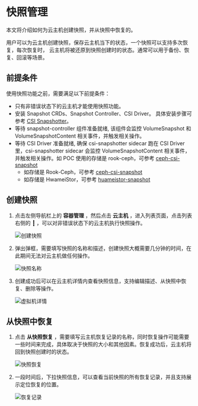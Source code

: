 # 快照管理

本文将介绍如何为云主机创建快照，并从快照中恢复的。

用户可以为云主机创建快照，保存云主机当下的状态，一个快照可以支持多次恢复，每次恢复时，
云主机将被还原到快照创建时的状态。通常可以用于备份、恢复、回滚等场景。

## 前提条件

使用快照功能之前，需要满足以下前提条件：

- 只有非错误状态下的云主机才能使用快照功能。
- 安装 Snapshot CRDs、Snapshot Controller、CSI Driver。
  具体安装步骤可参考 [CSI Snapshotter](https://github.com/kubernetes-csi/external-snapshotter?tab=readme-ov-file#usage)。
- 等待 snapshot-controller 组件准备就绪, 该组件会监控 VolumeSnapshot 和 VolumeSnapshotContent 相关事件，并触发相关操作。
- 等待 CSI Driver 准备就绪, 确保 csi-snapshotter sidecar 跑在 CSI Driver 里，csi-snapshotter sidecar 会监控 VolumeSnapshotContent 相关事件，并触发相关操作。如 POC 使用的存储是 rook-ceph，可参考 [ceph-csi-snapshot](https://rook.io/docs/rook/latest-release/Storage-Configuration/Ceph-CSI/ceph-csi-snapshot/)
    - 如存储是 Rook-Ceph，可参考 [ceph-csi-snapshot](https://rook.io/docs/rook/latest-release/Storage-Configuration/Ceph-CSI/ceph-csi-snapshot/)
    - 如存储是 HwameiStor，可参考 [huameistor-snapshot](https://hwameistor.io/cn/docs/volumes/volume_snapshot)

## 创建快照

1. 点击左侧导航栏上的 __容器管理__ ，然后点击 __云主机__ ，进入列表页面，点击列表右侧的 __┇__ ，可以对非错误状态下的云主机执行快照操作。

    ![创建快照](../../images/snapshot01.png)

2. 弹出弹框，需要填写快照的名称和描述，创建快照大概需要几分钟的时间，在此期间无法对云主机做任何操作。

    ![快照名称](../../images/snapshot02.png)

3. 创建成功后可以在云主机详情内查看快照信息，支持编辑描述、从快照中恢复、删除等操作。

    ![虚拟机详情](../../images/snapshot03.png)

## 从快照中恢复

1. 点击 __从快照恢复__ ，需要填写云主机恢复记录的名称，同时恢复操作可能需要一些时间来完成，具体取决于快照的大小和其他因素。恢复成功后，云主机将回到快照创建时的状态。

    ![快照恢复](../../images/snapshot04.png)

2. 一段时间后，下拉快照信息，可以查看当前快照的所有恢复记录，并且支持展示定位恢复的位置。

    ![恢复记录](../../images/snapshot05.png)
